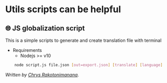 # Utils scripts can be helpful

## :globe_with_meridians: JS globalization script

This is a simple scripts to generate and create translation file with terminal

- Requirements
    - Nodejs >= v10

```sh
    node script.js file.json [out=export.json] [translate] [language]
```

*Written by [Chrys Rakotonimanana](https://github.com/chrys-elrak)*.
